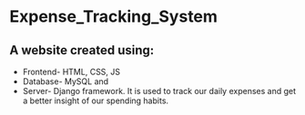 # Expense_Tracking_System
## A website created using:
- Frontend- HTML, CSS, JS
- Database- MySQL and 
- Server- Django framework.
It is used to track our daily expenses and get a better insight of our spending habits.
